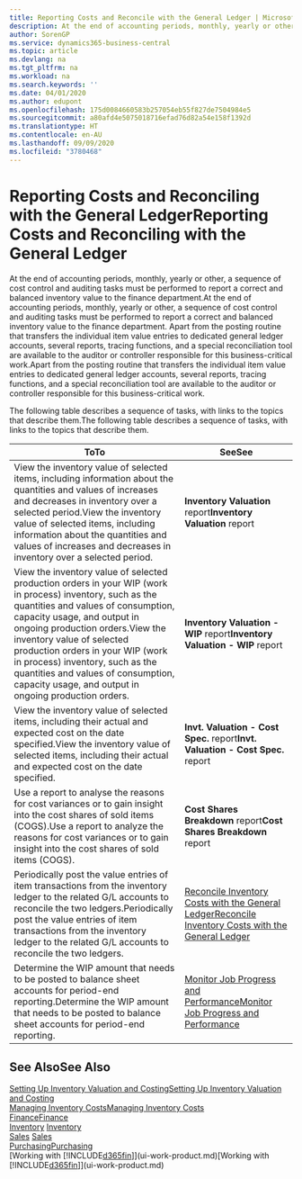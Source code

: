 ```yaml
---
title: Reporting Costs and Reconcile with the General Ledger | Microsoft Docs
description: At the end of accounting periods, monthly, yearly or other, a sequence of cost control and auditing tasks must be performed to report a correct and balanced inventory value to the finance department. Apart from the posting routine that transfers the individual item value entries to dedicated general ledger accounts, several reports, tracing functions, and a special reconciliation tool are available to the auditor or controller responsible for this business-critical work.
author: SorenGP
ms.service: dynamics365-business-central
ms.topic: article
ms.devlang: na
ms.tgt_pltfrm: na
ms.workload: na
ms.search.keywords: ''
ms.date: 04/01/2020
ms.author: edupont
ms.openlocfilehash: 175d0084660583b257054eb55f827de7504984e5
ms.sourcegitcommit: a80afd4e5075018716efad76d82a54e158f1392d
ms.translationtype: HT
ms.contentlocale: en-AU
ms.lasthandoff: 09/09/2020
ms.locfileid: "3780468"
---
```

# <a name="reporting-costs-and-reconciling-with-the-general-ledger"></a><span data-ttu-id="62f39-104">Reporting Costs and Reconciling with the General Ledger</span><span class="sxs-lookup"><span data-stu-id="62f39-104">Reporting Costs and Reconciling with the General Ledger</span></span>
<span data-ttu-id="62f39-105">At the end of accounting periods, monthly, yearly or other, a sequence of cost control and auditing tasks must be performed to report a correct and balanced inventory value to the finance department.</span><span class="sxs-lookup"><span data-stu-id="62f39-105">At the end of accounting periods, monthly, yearly or other, a sequence of cost control and auditing tasks must be performed to report a correct and balanced inventory value to the finance department.</span></span> <span data-ttu-id="62f39-106">Apart from the posting routine that transfers the individual item value entries to dedicated general ledger accounts, several reports, tracing functions, and a special reconciliation tool are available to the auditor or controller responsible for this business-critical work.</span><span class="sxs-lookup"><span data-stu-id="62f39-106">Apart from the posting routine that transfers the individual item value entries to dedicated general ledger accounts, several reports, tracing functions, and a special reconciliation tool are available to the auditor or controller responsible for this business-critical work.</span></span>  

 <span data-ttu-id="62f39-107">The following table describes a sequence of tasks, with links to the topics that describe them.</span><span class="sxs-lookup"><span data-stu-id="62f39-107">The following table describes a sequence of tasks, with links to the topics that describe them.</span></span>   

|<span data-ttu-id="62f39-108">**To**</span><span class="sxs-lookup"><span data-stu-id="62f39-108">**To**</span></span>|<span data-ttu-id="62f39-109">**See**</span><span class="sxs-lookup"><span data-stu-id="62f39-109">**See**</span></span>|  
|------------|-------------|  
|<span data-ttu-id="62f39-110">View the inventory value of selected items, including information about the quantities and values of increases and decreases in inventory over a selected period.</span><span class="sxs-lookup"><span data-stu-id="62f39-110">View the inventory value of selected items, including information about the quantities and values of increases and decreases in inventory over a selected period.</span></span>|<span data-ttu-id="62f39-111">**Inventory Valuation** report</span><span class="sxs-lookup"><span data-stu-id="62f39-111">**Inventory Valuation** report</span></span>|  
|<span data-ttu-id="62f39-112">View the inventory value of selected production orders in your WIP (work in process) inventory, such as the quantities and values of consumption, capacity usage, and output in ongoing production orders.</span><span class="sxs-lookup"><span data-stu-id="62f39-112">View the inventory value of selected production orders in your WIP (work in process) inventory, such as the quantities and values of consumption, capacity usage, and output in ongoing production orders.</span></span>|<span data-ttu-id="62f39-113">**Inventory Valuation - WIP** report</span><span class="sxs-lookup"><span data-stu-id="62f39-113">**Inventory Valuation - WIP** report</span></span>|  
|<span data-ttu-id="62f39-114">View the inventory value of selected items, including their actual and expected cost on the date specified.</span><span class="sxs-lookup"><span data-stu-id="62f39-114">View the inventory value of selected items, including their actual and expected cost on the date specified.</span></span>|<span data-ttu-id="62f39-115">**Invt. Valuation - Cost Spec.** report</span><span class="sxs-lookup"><span data-stu-id="62f39-115">**Invt. Valuation - Cost Spec.** report</span></span>|  
|<span data-ttu-id="62f39-116">Use a report to analyse the reasons for cost variances or to gain insight into the cost shares of sold items (COGS).</span><span class="sxs-lookup"><span data-stu-id="62f39-116">Use a report to analyze the reasons for cost variances or to gain insight into the cost shares of sold items (COGS).</span></span>|<span data-ttu-id="62f39-117">**Cost Shares Breakdown** report</span><span class="sxs-lookup"><span data-stu-id="62f39-117">**Cost Shares Breakdown** report</span></span>|  
|<span data-ttu-id="62f39-118">Periodically post the value entries of item transactions from the inventory ledger to the related G/L accounts to reconcile the two ledgers.</span><span class="sxs-lookup"><span data-stu-id="62f39-118">Periodically post the value entries of item transactions from the inventory ledger to the related G/L accounts to reconcile the two ledgers.</span></span>|[<span data-ttu-id="62f39-119">Reconcile Inventory Costs with the General Ledger</span><span class="sxs-lookup"><span data-stu-id="62f39-119">Reconcile Inventory Costs with the General Ledger</span></span>](finance-how-to-post-inventory-costs-to-the-general-ledger.md)|  
|<span data-ttu-id="62f39-120">Determine the WIP amount that needs to be posted to balance sheet accounts for period-end reporting.</span><span class="sxs-lookup"><span data-stu-id="62f39-120">Determine the WIP amount that needs to be posted to balance sheet accounts for period-end reporting.</span></span>|[<span data-ttu-id="62f39-121">Monitor Job Progress and Performance</span><span class="sxs-lookup"><span data-stu-id="62f39-121">Monitor Job Progress and Performance</span></span>](projects-how-monitor-progress-performance.md)|

## <a name="see-also"></a><span data-ttu-id="62f39-122">See Also</span><span class="sxs-lookup"><span data-stu-id="62f39-122">See Also</span></span>  
[<span data-ttu-id="62f39-123">Setting Up Inventory Valuation and Costing</span><span class="sxs-lookup"><span data-stu-id="62f39-123">Setting Up Inventory Valuation and Costing</span></span>](finance-set-up-inventory-valuation-and-costing.md)  
[<span data-ttu-id="62f39-124">Managing Inventory Costs</span><span class="sxs-lookup"><span data-stu-id="62f39-124">Managing Inventory Costs</span></span>](finance-manage-inventory-costs.md)  
[<span data-ttu-id="62f39-125">Finance</span><span class="sxs-lookup"><span data-stu-id="62f39-125">Finance</span></span>](finance.md)  
<span data-ttu-id="62f39-126">[Inventory](inventory-manage-inventory.md) </span><span class="sxs-lookup"><span data-stu-id="62f39-126">[Inventory](inventory-manage-inventory.md) </span></span>  
<span data-ttu-id="62f39-127">[Sales](sales-manage-sales.md) </span><span class="sxs-lookup"><span data-stu-id="62f39-127">[Sales](sales-manage-sales.md) </span></span>  
[<span data-ttu-id="62f39-128">Purchasing</span><span class="sxs-lookup"><span data-stu-id="62f39-128">Purchasing</span></span>](purchasing-manage-purchasing.md)  
<span data-ttu-id="62f39-129">[Working with [!INCLUDE[d365fin](includes/d365fin_md.md)]](ui-work-product.md)</span><span class="sxs-lookup"><span data-stu-id="62f39-129">[Working with [!INCLUDE[d365fin](includes/d365fin_md.md)]](ui-work-product.md)</span></span>
